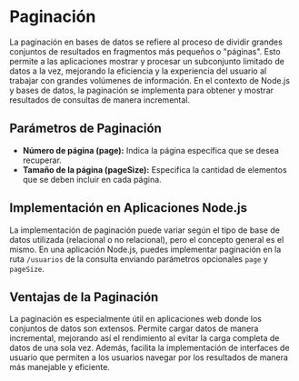 # Paginación

La paginación en bases de datos se refiere al proceso de dividir grandes conjuntos de resultados en fragmentos más pequeños o "páginas". 
Esto permite a las aplicaciones mostrar y procesar un subconjunto limitado de datos a la vez, mejorando la eficiencia y la experiencia del
usuario al trabajar con grandes volúmenes de información. En el contexto de Node.js y bases de datos, la paginación se implementa para obtener
y mostrar resultados de consultas de manera incremental.

## Parámetros de Paginación

- **Número de página (page):** Indica la página específica que se desea recuperar.
- **Tamaño de la página (pageSize):** Especifica la cantidad de elementos que se deben incluir en cada página.

## Implementación en Aplicaciones Node.js

La implementación de paginación puede variar según el tipo de base de datos utilizada (relacional o no relacional), pero el concepto general 
es el mismo. En una aplicación Node.js, puedes implementar paginación en la ruta `/usuarios` de la consulta enviando parámetros
opcionales `page` y `pageSize`.

## Ventajas de la Paginación

La paginación es especialmente útil en aplicaciones web donde los conjuntos de datos son extensos. Permite cargar datos de manera incremental, 
mejorando así el rendimiento al evitar la carga completa de datos de una sola vez. Además, facilita la implementación de interfaces de usuario 
que permiten a los usuarios navegar por los resultados de manera más manejable y eficiente.